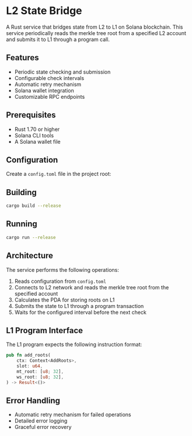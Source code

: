 # L2 State Bridge

A Rust service that bridges state from L2 to L1 on Solana blockchain. This service periodically reads the merkle tree root from a specified L2 account and submits it to L1 through a program call.

## Features

- Periodic state checking and submission
- Configurable check intervals
- Automatic retry mechanism
- Solana wallet integration
- Customizable RPC endpoints

## Prerequisites

- Rust 1.70 or higher
- Solana CLI tools
- A Solana wallet file

## Configuration

Create a `config.toml` file in the project root: 

## Building

```bash
cargo build --release
```

## Running

```bash
cargo run --release
```

## Architecture

The service performs the following operations:

1. Reads configuration from `config.toml`
2. Connects to L2 network and reads the merkle tree root from the specified account
3. Calculates the PDA for storing roots on L1
4. Submits the state to L1 through a program transaction
5. Waits for the configured interval before the next check

## L1 Program Interface

The L1 program expects the following instruction format:

```rust
pub fn add_roots(
    ctx: Context<AddRoots>,
    slot: u64,
    mt_root: [u8; 32],
    ws_root: [u8; 32],
) -> Result<()>
```

## Error Handling

- Automatic retry mechanism for failed operations
- Detailed error logging
- Graceful error recovery